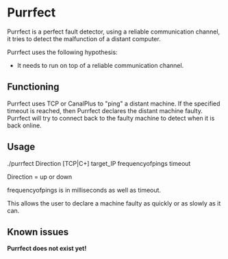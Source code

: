 # Purrfect

Purrfect is a perfect fault detector, using a reliable communication channel, it tries to detect the malfunction of a distant computer.

Purrfect uses the following hypothesis:
  - It needs to run on top of a reliable communication channel.
  
## Functioning

Purrfect uses TCP or CanalPlus to "ping" a distant machine. If the specified timeout is reached, then Purrfect declares the distant machine faulty.
Purrfect will try to connect back to the faulty machine to detect when it is back online.

## Usage

./purrfect Direction [TCP|C+] target_IP frequencyofpings timeout

Direction = up or down

frequencyofpings is in milliseconds as well as timeout.

This allows the user to declare a machine faulty as quickly or as slowly as it can.

## Known issues

**Purrfect does not exist yet!**




